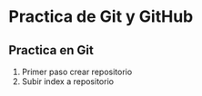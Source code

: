 # Practica de Git y GitHub

## Practica en Git

1. Primer paso crear repositorio
2. Subir index a repositorio 

